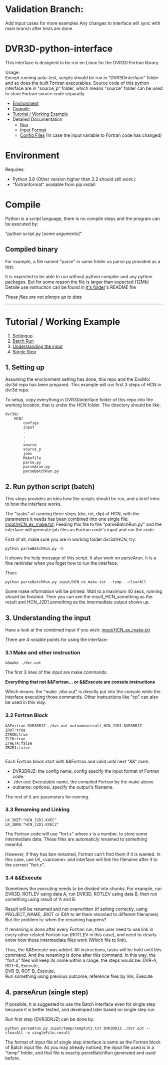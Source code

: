 # Validation Branch:
Add input cases for more examples
Any changes to interface will sync with main branch after tests are done

# DVR3D-python-interface
This interface is designed to be run on Linux for the DVR3D Fortran library.

Usage:\
Except running auto-test, scripts should be run in "DVR3Dinterface" folder and so does the built Fortran executables. Source code of this python interface are in "source_p" folder, which means "source" folder can be used to store Fortran source code separatly.

* [Environment](#environment)
* [Compile](#compile)
* [Tutorial / Working Example](#tutorial--working-example)
* Detailed Documentation
  * [Run](/DVR3Dinterface/)
  * [Input Format](/DVR3Dinterface/input/)
  * [Config Files](/DVR3Dinterface/configs/) (In case the input variable to Fortran code has changed)


# Environment
Requires:
* Python 3.8 (Other version higher than 3.2 should still work.)
* "fortranformat" available from pip install

# Compile
Python is a script language, there is no compile steps and the program can be executed by:

"python script.py [some arguments]"

## Compiled binary
For example, a file named "parse" in same folder as parse.py provided as a test.

It is expected to be able to run without python compiler and any python packages. But for some reason the file is larger than expected (12Mb)
Detaile use instruction can be found in [it's folder](/DVR3Dinterface/)'s README file

*These files are not always up to date*

---
# Tutorial / Working Example
1. [Settingup](#1-setting-up)
2. [Batch Run](#2-run-python-script-batch)
3. [Understanding the input](#3-understanding-the-input)
4. [Single Step](#4-parsearun-single-step)
## 1. Setting up
Assuming the envrionment setting has done, this repo and the ExoMol dvr3d repo has been prepared. This example will run first 3 steps of HCN in dvr3d repo.

To setup, copy everything in DVR3Dinterface folder of this repo into the working location, that is under the HCN folder. The directory should be like:
~~~~
dvr3d/
    HCN/
        configs
        input
        .
        .
        .
        source
        source_p
        jobs
        Makefile
        parse.py
        parseArun.py
        parseBatchRun.py
~~~~

## 2. Run python script (batch)
This steps provides an idea how the scripts should be run, and a brief intro to how the interface works.

The "tasks" of running three steps (dvr, rot, dip) of HCN, with the parameters it needs has been combined into one single file: [input/HCN_ex_make.txt](DVR3Dinterface\input\HCN_ex_make.txt). Feeding this file to the "parseBatchRun.py" and the interface will generate job files as Fortran code's input and run the code.

First of all, make sure you are in working folder dvr3d/HCN, try:
~~~~
python parseBatchRun.py -h
~~~~
It shows the help message of this script. It also work on parseArun. It is a fine reminder when you foget how to run the interface.

Then:
~~~~
python parseBatchRun.py input/HCN_ex_make.txt --temp --clearAll
~~~~
Some make information will be printed. Wait to a maximum 40 secs, running should be finished. Then you can see the result_HCN_something as the result and HCN_J2D1.something as the intermediate output shown up.

## 3. Understanding the input
Have a look at the combined input if you wish: [input/HCN_ex_make.txt](DVR3Dinterface\input\HCN_ex_make.txt)

There are 4 notable points for using the interface:
### 3.1 Make and other instruction
~~~~
&&make ./dvr.out
~~~~
The first 3 lines of the input are make commands.

**Everything that not &&Fortran... or &&Execute are console instructions**

Which means: the "make ./dvr.out" is directly put into the console while the interface executing those commands. Other instructions like "cp" can also be used in this way.

### 3.2 Fortran Block
~~~~
&&Fortran DVR3DRJZ ./dvr.out outname=result_HCN_J2D1.DVR3DRJZ
ZROT:true
ZTRAN:true
ZLIN:true
ZTHETA:false
ZR2R1:false
...
~~~~
Each Fortran block start with &&Fortran and valid until next "&&" mark.
 * DVR3DRJZ: the config name, config specify the input format of Fortran code.
 * ./dvr.out: Executable name, the compiled Fortran by the make above
 * outname: optional, specify the output's filename.

The rest of it are parameters for running.

### 3.3 Renaming and Linking
~~~~
LK_IKET:"HCN_J2D1.KVEC"
LK_IBRA:"HCN_J2D1.KVEC2"
~~~~
The Fortran code will use "fort.x" where x is a number, to store some intermediate data. These files are automaticly renamed to something meanful.

However, if they has ben renamed, Fortran can't find them if it is wanted. In this case, use LK_\<varname\> and interface will link the filename after it to the correct "fort.x".

### 3.4 &&Execute
Sometimes the executing needs to be divided into chunks. For example, run DVR3D, ROTLEV using data A, run DVR3D, ROTLEV using data B, then run something using result of A and B.

Result will be renamed and not overwritten (if setting correctly, using PROJECT_NAME, JROT or IDIA to let them renamed to different filenames) But the problem is: when the renaming happens?

If renaming is done after every Fortran run, then user need to use link in every other related Fortran run (ROTLEV in this case), and need to clearly know how those intermediate files work (Which file to link).

Thus, the &&Execute was added. All instructions, tasks will be hold until this command. And the renaming is done after this command. In this way, the "fort.x" files will keep its name within a range, the steps would be: 
DVR-A, ROT-A, Execute, \
DVR-B, ROT-B, Execute, \
Run something using previous outcome, reference files by link, Execute

## 4. parseArun (single step)
If possible, it is suggested to use the Batch interface even for single step because it is better tested, and developed later based on single step run.

Run first step (DVR3DRJZ) can be done by:
~~~~
python parseArun.py input/temp/temptxt1.txt DVR3DRJZ ./dvr.out --clearAll -o singleFile.result
~~~~

The format of input file of single step interface is same as the Fortran block of Batch input file. As you may already noticed, the input file used is in a "temp" folder, and that file is exactly parseBatchRun generated and used before.